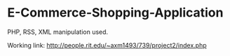 E-Commerce-Shopping-Application
===============================

PHP, RSS, XML manipulation used.

Working link: http://people.rit.edu/~axm1493/739/project2/index.php


